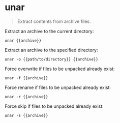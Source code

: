 unar
====

> Extract contents from archive files.

Extract an archive to the current directory:

    unar {{archive}}

Extract an archive to the specified directory:

    unar -o {{path/to/directory}} {{archive}}

Force overwrite if files to be unpacked already exist:

    unar -f {{archive}}

Force rename if files to be unpacked already exist:

    unar -r {{archive}}

Force skip if files to be unpacked already exist:

    unar -s {{archive}}
